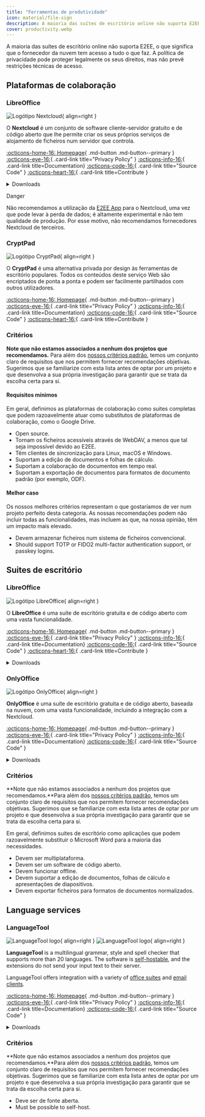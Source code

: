 ```yaml
---
title: "Ferramentas de produtividade"
icon: material/file-sign
description: A maioria das suítes de escritório online não suporta E2EE, o que significa que o fornecedor da nuvem tem acesso a tudo o que faz.
cover: productivity.webp
---
```


<!-- markdownlint-disable MD024 -->
A maioria das suítes de escritório online não suporta E2EE, o que significa que o fornecedor da nuvem tem acesso a tudo o que faz. A política de privacidade pode proteger legalmente os seus direitos, mas não prevê restrições técnicas de acesso.

## Plataformas de colaboração

### LibreOffice

<div class="admonition recommendation" markdown>

![Logótipo Nextcloud](assets/img/productivity/nextcloud.svg){ align=right }

O **Nextcloud** é um conjunto de software cliente-servidor gratuito e de código aberto que lhe permite criar os seus próprios serviços de alojamento de ficheiros num servidor que controla.

[:octicons-home-16: Homepage](https://nextcloud.com){ .md-button .md-button--primary }
[:octicons-eye-16:](https://nextcloud.com/privacy){ .card-link title="Privacy Policy" }
[:octicons-info-16:](https://nextcloud.com/support){ .card-link title=Documentation}
[:octicons-code-16:](https://github.com/nextcloud){ .card-link title="Source Code" }
[:octicons-heart-16:](https://nextcloud.com/contribute){ .card-link title=Contribute }

<details class="downloads" markdown>
<summary>Downloads</summary>

- [:simple-googleplay: Google Play](https://play.google.com/store/apps/details?id=com.nextcloud.client)
- [:simple-appstore: App Store](https://apps.apple.com/app/id1125420102)
- [:simple-github: GitHub](https://github.com/nextcloud/android/releases)
- [:fontawesome-brands-windows: Windows](https://nextcloud.com/install/#install-clients)
- [:simple-apple: macOS](https://nextcloud.com/install/#install-clients)
- [:simple-linux: Linux](https://nextcloud.com/install/#install-clients)

</details>

</div>

<div class="admonition danger" markdown>
<p class="admonition-title">Danger</p>

Não recomendamos a utilização da [E2EE App](https://apps.nextcloud.com/apps/end_to_end_encryption) para o Nextcloud, uma vez que pode levar à perda de dados; é altamente experimental e não tem qualidade de produção. Por esse motivo, não recomendamos fornecedores Nextcloud de terceiros.

</div>

### CryptPad

<div class="admonition recommendation" markdown>

![Logótipo CryptPad](assets/img/productivity/cryptpad.svg){ align=right }

O **CryptPad** é uma alternativa privada por design às ferramentas de escritório populares. Todos os conteúdos deste serviço Web são encriptados de ponta a ponta e podem ser facilmente partilhados com outros utilizadores.

[:octicons-home-16: Homepage](https://cryptpad.fr){ .md-button .md-button--primary }
[:octicons-eye-16:](https://cryptpad.fr/pad/#/2/pad/view/GcNjAWmK6YDB3EO2IipRZ0fUe89j43Ryqeb4fjkjehE){ .card-link title="Privacy Policy" }
[:octicons-info-16:](https://docs.cryptpad.fr){ .card-link title=Documentation}
[:octicons-code-16:](https://github.com/xwiki-labs/cryptpad){ .card-link title="Source Code" }
[:octicons-heart-16:](https://opencollective.com/cryptpad){ .card-link title=Contribute }

</details>

</div>

### Critérios

**Note que não estamos associados a nenhum dos projetos que recomendamos.** Para além dos [nossos critérios padrão](about/criteria.md), temos um conjunto claro de requisitos que nos permitem fornecer recomendações objetivas. Sugerimos que se familiarize com esta lista antes de optar por um projeto e que desenvolva a sua própria investigação para garantir que se trata da escolha certa para si.

#### Requisitos mínimos

Em geral, definimos as plataformas de colaboração como suites completas que podem razoavelmente atuar como substitutos de plataformas de colaboração, como o Google Drive.

- Open source.
- Tornam os ficheiros acessíveis através de WebDAV, a menos que tal seja impossível devido ao E2EE.
- Têm clientes de sincronização para Linux, macOS e Windows.
- Suportam a edição de documentos e folhas de cálculo.
- Suportam a colaboração de documentos em tempo real.
- Suportam a exportação de documentos para formatos de documento padrão (por exemplo, ODF).

#### Melhor caso

Os nossos melhores critérios representam o que gostaríamos de ver num projeto perfeito desta categoria. As nossas recomendações podem não incluir todas as funcionalidades, mas incluem as que, na nossa opinião, têm um impacto mais elevado.

- Devem armazenar ficheiros num sistema de ficheiros convencional.
- Should support TOTP or FIDO2 multi-factor authentication support, or passkey logins.

## Suites de escritório

### LibreOffice

<div class="admonition recommendation" markdown>

![Logótipo LibreOffice](assets/img/productivity/libreoffice.svg){ align=right }

O **LibreOffice** é uma suíte de escritório gratuita e de código aberto com uma vasta funcionalidade.

[:octicons-home-16: Homepage](https://libreoffice.org){ .md-button .md-button--primary }
[:octicons-eye-16:](https://libreoffice.org/about-us/privacy/privacy-policy-en){ .card-link title="Privacy Policy" }
[:octicons-info-16:](https://documentation.libreoffice.org/en/english-documentation){ .card-link title=Documentation}
[:octicons-code-16:](https://libreoffice.org/about-us/source-code){ .card-link title="Source Code" }
[:octicons-heart-16:](https://libreoffice.org/donate){ .card-link title=Contribute }

<details class="downloads" markdown>
<summary>Downloads</summary>

- [:simple-googleplay: Google Play](https://libreoffice.org/download/android-and-ios)
- [:simple-appstore: App Store](https://libreoffice.org/download/android-and-ios)
- [:fontawesome-brands-windows: Windows](https://libreoffice.org/download/download)
- [:simple-apple: macOS](https://libreoffice.org/download/download)
- [:simple-linux: Linux](https://libreoffice.org/download/download)
- [:simple-flathub: Flathub](https://flathub.org/apps/details/org.libreoffice.LibreOffice)

</details>

</div>

### OnlyOffice

<div class="admonition recommendation" markdown>

![Logótipo OnlyOffice](assets/img/productivity/onlyoffice.svg){ align=right }

**OnlyOffice** é uma suíte de escritório gratuita e de código aberto, baseada na nuvem, com uma vasta funcionalidade, incluindo a integração com a Nextcloud.

[:octicons-home-16: Homepage](https://onlyoffice.com){ .md-button .md-button--primary }
[:octicons-eye-16:](https://help.onlyoffice.com/products/files/doceditor.aspx?fileid=5048502&doc=SXhWMEVzSEYxNlVVaXJJeUVtS0kyYk14YWdXTEFUQmRWL250NllHNUFGbz0_IjUwNDg1MDIi0){ .card-link title="Privacy Policy" }
[:octicons-info-16:](https://helpcenter.onlyoffice.com/userguides.aspx){ .card-link title=Documentation}
[:octicons-code-16:](https://github.com/ONLYOFFICE){ .card-link title="Source Code" }

<details class="downloads" markdown>
<summary>Downloads</summary>

- [:simple-googleplay: Google Play](https://play.google.com/store/apps/details?id=com.onlyoffice.documents)
- [:simple-appstore: App Store](https://apps.apple.com/app/id944896972)
- [:fontawesome-brands-windows: Windows](https://onlyoffice.com/download-desktop.aspx)
- [:simple-apple: macOS](https://onlyoffice.com/download-desktop.aspx)
- [:simple-linux: Linux](https://onlyoffice.com/download-desktop.aspx)
- [:simple-flathub: Flathub](https://flathub.org/apps/details/org.onlyoffice.desktopeditors)

</details>

</div>

### Critérios

**Note que não estamos associados a nenhum dos projetos que recomendamos.**Para além dos [nossos critérios padrão](about/criteria.md), temos um conjunto claro de requisitos que nos permitem fornecer recomendações objetivas. Sugerimos que se familiarize com esta lista antes de optar por um projeto e que desenvolva a sua própria investigação para garantir que se trata da escolha certa para si.

Em geral, definimos suites de escritório como aplicações que podem razoavelmente substituir o Microsoft Word para a maioria das necessidades.

- Devem ser multiplataforma.
- Devem ser um software de código aberto.
- Devem funcionar offline.
- Devem suportar a edição de documentos, folhas de cálculo e apresentações de diapositivos.
- Devem exportar ficheiros para formatos de documentos normalizados.

## Language services

### LanguageTool

<div class="admonition recommendation" markdown>

![LanguageTool logo](assets/img/productivity/languagetool.svg#only-light){ align=right }
![LanguageTool logo](assets/img/productivity/languagetool-dark.svg#only-dark){ align=right }

**LanguageTool** is a multilingual grammar, style and spell checker that supports more than 20 languages. The software is [self-hostable](https://dev.languagetool.org/http-server), and the extensions do not send your input text to their server.

  LanguageTool offers integration with a variety of [office suites](https://languagetool.org/services#text_editors) and [email clients](https://languagetool.org/services#mail_clients).

[:octicons-home-16: Homepage](https://languagetool.org){ .md-button .md-button--primary }
[:octicons-eye-16:](https://languagetool.org/legal/privacy){ .card-link title="Privacy Policy" }
[:octicons-info-16:](https://languagetooler.freshdesk.com/en/support/solutions){ .card-link title=Documentation}
[:octicons-code-16:](https://github.com/languagetool-org){ .card-link title="Source Code" }

<details class="downloads" markdown>
<summary>Downloads</summary>

- [:simple-appstore: App Store](https://apps.apple.com/app/id1534275760)
- [:fontawesome-brands-windows: Windows](https://languagetool.org/windows-desktop)
- [:simple-apple: macOS](https://languagetool.org/mac-desktop)
- [:simple-firefoxbrowser: Firefox](https://addons.mozilla.org/firefox/addon/languagetool)
- [:simple-googlechrome: Chrome](https://chrome.google.com/webstore/detail/grammar-and-spell-checker/oldceeleldhonbafppcapldpdifcinji)
- [:fontawesome-brands-edge: Edge](https://microsoftedge.microsoft.com/addons/detail/hfjadhjooeceemgojogkhlppanjkbobc)
- [:simple-safari: Safari](https://apps.apple.com/app/id1534275760)

</details>

</div>

### Critérios

**Note que não estamos associados a nenhum dos projetos que recomendamos.**Para além dos [nossos critérios padrão](about/criteria.md), temos um conjunto claro de requisitos que nos permitem fornecer recomendações objetivas. Sugerimos que se familiarize com esta lista antes de optar por um projeto e que desenvolva a sua própria investigação para garantir que se trata da escolha certa para si.

- Deve ser de fonte aberta.
- Must be possible to self-host.
